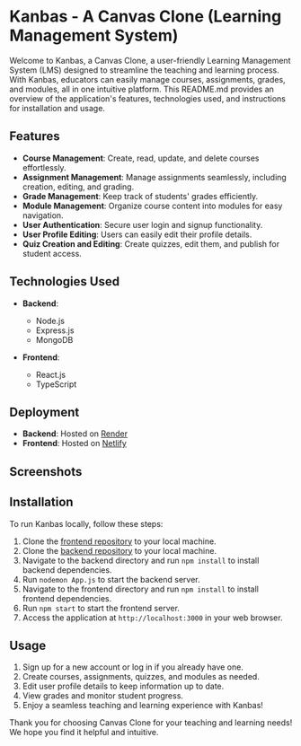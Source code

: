 # Kanbas - A Canvas Clone (Learning Management System)

Welcome to Kanbas, a Canvas Clone, a user-friendly Learning Management System (LMS) designed to streamline the teaching and learning process. With Kanbas, educators can easily manage courses, assignments, grades, and modules, all in one intuitive platform. This README.md provides an overview of the application's features, technologies used, and instructions for installation and usage.

## Features

- **Course Management**: Create, read, update, and delete courses effortlessly.
- **Assignment Management**: Manage assignments seamlessly, including creation, editing, and grading.
- **Grade Management**: Keep track of students' grades efficiently.
- **Module Management**: Organize course content into modules for easy navigation.
- **User Authentication**: Secure user login and signup functionality.
- **User Profile Editing**: Users can easily edit their profile details.
- **Quiz Creation and Editing**: Create quizzes, edit them, and publish for student access.

## Technologies Used

- **Backend**:
  - Node.js
  - Express.js
  - MongoDB

- **Frontend**:
  - React.js
  - TypeScript

## Deployment

- **Backend**: Hosted on [Render](https://kanbas-node-server-app-a6-e0uf.onrender.com/)
- **Frontend**: Hosted on [Netlify](https://strong-cheesecake-148352.netlify.app/)

## Screenshots


## Installation

To run Kanbas locally, follow these steps:

1. Clone the [frontend repository](https://github.com/damyantjain/kanbas-react-web-app) to your local machine.
2. Clone the [backend repository](https://github.com/damyantjain/kanbas-node-server-app) to your local machine.
3. Navigate to the backend directory and run `npm install` to install backend dependencies.
4. Run `nodemon App.js` to start the backend server.
5. Navigate to the frontend directory and run `npm install` to install frontend dependencies.
6. Run `npm start` to start the frontend server.
7. Access the application at `http://localhost:3000` in your web browser.

## Usage

1. Sign up for a new account or log in if you already have one.
2. Create courses, assignments, quizzes, and modules as needed.
3. Edit user profile details to keep information up to date.
4. View grades and monitor student progress.
5. Enjoy a seamless teaching and learning experience with Kanbas!

Thank you for choosing Canvas Clone for your teaching and learning needs! We hope you find it helpful and intuitive.
